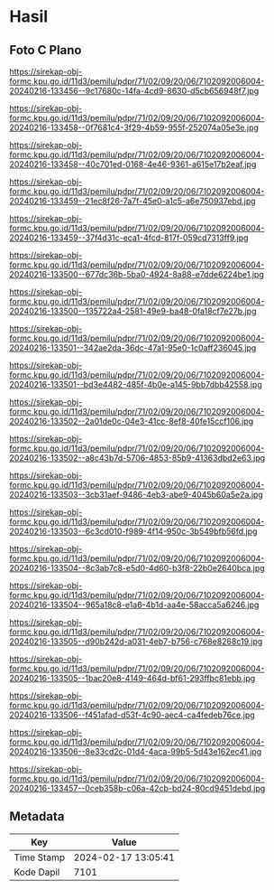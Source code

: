 # Hasil

## Foto C Plano

https://sirekap-obj-formc.kpu.go.id/11d3/pemilu/pdpr/71/02/09/20/06/7102092006004-20240216-133456--9c17680c-14fa-4cd9-8630-d5cb656948f7.jpg

https://sirekap-obj-formc.kpu.go.id/11d3/pemilu/pdpr/71/02/09/20/06/7102092006004-20240216-133458--0f7681c4-3f29-4b59-955f-252074a05e3e.jpg

https://sirekap-obj-formc.kpu.go.id/11d3/pemilu/pdpr/71/02/09/20/06/7102092006004-20240216-133458--40c701ed-0168-4e46-9361-a615e17b2eaf.jpg

https://sirekap-obj-formc.kpu.go.id/11d3/pemilu/pdpr/71/02/09/20/06/7102092006004-20240216-133459--21ec8f26-7a7f-45e0-a1c5-a6e750937ebd.jpg

https://sirekap-obj-formc.kpu.go.id/11d3/pemilu/pdpr/71/02/09/20/06/7102092006004-20240216-133459--37f4d31c-eca1-4fcd-817f-059cd7313ff9.jpg

https://sirekap-obj-formc.kpu.go.id/11d3/pemilu/pdpr/71/02/09/20/06/7102092006004-20240216-133500--677dc36b-5ba0-4924-8a88-e7dde6224be1.jpg

https://sirekap-obj-formc.kpu.go.id/11d3/pemilu/pdpr/71/02/09/20/06/7102092006004-20240216-133500--135722a4-2581-49e9-ba48-0fa18cf7e27b.jpg

https://sirekap-obj-formc.kpu.go.id/11d3/pemilu/pdpr/71/02/09/20/06/7102092006004-20240216-133501--342ae2da-36dc-47a1-95e0-1c0aff236045.jpg

https://sirekap-obj-formc.kpu.go.id/11d3/pemilu/pdpr/71/02/09/20/06/7102092006004-20240216-133501--bd3e4482-485f-4b0e-a145-9bb7dbb42558.jpg

https://sirekap-obj-formc.kpu.go.id/11d3/pemilu/pdpr/71/02/09/20/06/7102092006004-20240216-133502--2a01de0c-04e3-41cc-8ef8-40fe15ccf106.jpg

https://sirekap-obj-formc.kpu.go.id/11d3/pemilu/pdpr/71/02/09/20/06/7102092006004-20240216-133502--a8c43b7d-5706-4853-85b9-41363dbd2e63.jpg

https://sirekap-obj-formc.kpu.go.id/11d3/pemilu/pdpr/71/02/09/20/06/7102092006004-20240216-133503--3cb31aef-9486-4eb3-abe9-4045b60a5e2a.jpg

https://sirekap-obj-formc.kpu.go.id/11d3/pemilu/pdpr/71/02/09/20/06/7102092006004-20240216-133503--6c3cd010-f989-4f14-950c-3b549bfb56fd.jpg

https://sirekap-obj-formc.kpu.go.id/11d3/pemilu/pdpr/71/02/09/20/06/7102092006004-20240216-133504--8c3ab7c8-e5d0-4d60-b3f8-22b0e2640bca.jpg

https://sirekap-obj-formc.kpu.go.id/11d3/pemilu/pdpr/71/02/09/20/06/7102092006004-20240216-133504--965a18c8-e1a6-4b1d-aa4e-58acca5a6246.jpg

https://sirekap-obj-formc.kpu.go.id/11d3/pemilu/pdpr/71/02/09/20/06/7102092006004-20240216-133505--d90b242d-a031-4eb7-b756-c768e8268c19.jpg

https://sirekap-obj-formc.kpu.go.id/11d3/pemilu/pdpr/71/02/09/20/06/7102092006004-20240216-133505--1bac20e8-4149-464d-bf61-293ffbc81ebb.jpg

https://sirekap-obj-formc.kpu.go.id/11d3/pemilu/pdpr/71/02/09/20/06/7102092006004-20240216-133506--f451afad-d53f-4c90-aec4-ca4fedeb76ce.jpg

https://sirekap-obj-formc.kpu.go.id/11d3/pemilu/pdpr/71/02/09/20/06/7102092006004-20240216-133506--8e33cd2c-01d4-4aca-99b5-5d43e162ec41.jpg

https://sirekap-obj-formc.kpu.go.id/11d3/pemilu/pdpr/71/02/09/20/06/7102092006004-20240216-133457--0ceb358b-c06a-42cb-bd24-80cd9451debd.jpg


## Metadata

| Key        | Value               |
| ---------- | ------------------- |
| Time Stamp | 2024-02-17 13:05:41 |
| Kode Dapil | 7101                |




